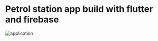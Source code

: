 # Petrol station app build with flutter and firebase
 ![application](https://raw.githubusercontent.com/hbfawaz112/Lib-Petrol-Info439/main/lib/Petrol%20Station%20Project.PNG)
   
